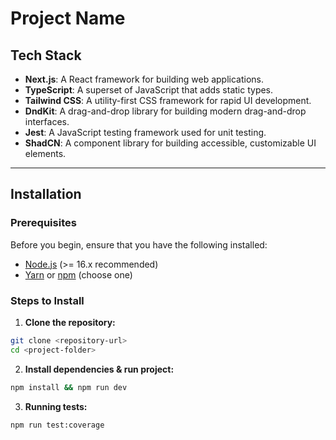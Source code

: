 # Project Name

## Tech Stack

- **Next.js**: A React framework for building web applications.
- **TypeScript**: A superset of JavaScript that adds static types.
- **Tailwind CSS**: A utility-first CSS framework for rapid UI development.
- **DndKit**: A drag-and-drop library for building modern drag-and-drop interfaces.
- **Jest**: A JavaScript testing framework used for unit testing.
- **ShadCN**: A component library for building accessible, customizable UI elements.

---

## Installation

### Prerequisites

Before you begin, ensure that you have the following installed:

- [Node.js](https://nodejs.org/en/) (>= 16.x recommended)
- [Yarn](https://yarnpkg.com/) or [npm](https://www.npmjs.com/) (choose one)

### Steps to Install

1. **Clone the repository:**

```bash
git clone <repository-url>
cd <project-folder>
```

2. **Install dependencies & run project:**

```bash
npm install && npm run dev
```

3. **Running tests:**
```bash
npm run test:coverage
```
